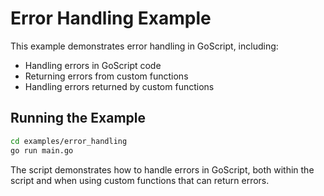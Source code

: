# Error Handling Example

This example demonstrates error handling in GoScript, including:

- Handling errors in GoScript code
- Returning errors from custom functions
- Handling errors returned by custom functions

## Running the Example

```bash
cd examples/error_handling
go run main.go
```

The script demonstrates how to handle errors in GoScript, both within the script and when using custom functions that can return errors.